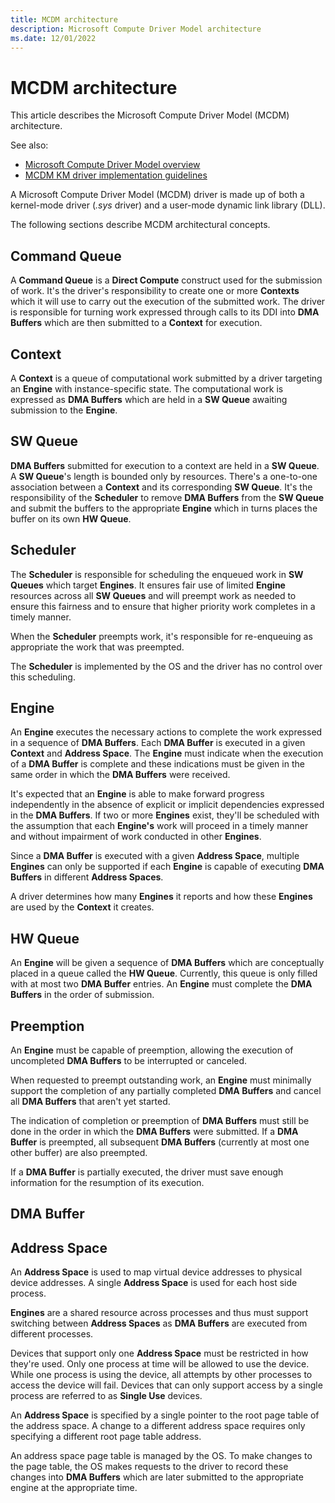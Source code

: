 ```yaml
---
title: MCDM architecture
description: Microsoft Compute Driver Model architecture
ms.date: 12/01/2022
---
```


# MCDM architecture

This article describes the Microsoft Compute Driver Model (MCDM) architecture.

See also:

* [Microsoft Compute Driver Model overview](mcdm.md)
* [MCDM KM driver implementation guidelines](mcdm-implementation-guidelines.md)

A Microsoft Compute Driver Model (MCDM) driver is made up of both a kernel-mode driver (*.sys* driver) and a user-mode dynamic link library (DLL).

The following sections describe MCDM architectural concepts.

## Command Queue

A **Command Queue** is a **Direct Compute** construct used for the submission of work. It's the driver's responsibility to create one or more **Contexts** which it will use to carry out the
execution of the submitted work. The driver is responsible for turning work expressed through calls to its DDI into **DMA Buffers** which are then submitted to a **Context** for execution.

## Context

A **Context** is a queue of computational work submitted by a driver targeting an **Engine** with instance-specific state. The computational work is expressed as **DMA Buffers** which are held in
a **SW Queue** awaiting submission to the **Engine**.

## SW Queue

**DMA Buffers** submitted for execution to a context are held in a **SW Queue**. A **SW Queue**'s length is bounded only by resources. There's a one-to-one association between a **Context** and its corresponding **SW Queue**. It's the responsibility of the **Scheduler** to remove **DMA Buffers** from the
**SW Queue** and submit the buffers to the appropriate **Engine** which in turns places the buffer on its own **HW Queue**.

## Scheduler

The **Scheduler** is responsible for scheduling the enqueued work in **SW Queues** which target **Engines**. It ensures fair use of limited **Engine** resources across all **SW Queues** and
will preempt work as needed to ensure this fairness and to ensure that higher priority work completes in a timely manner.

When the **Scheduler** preempts work, it's responsible for re-enqueuing as appropriate the work that was preempted.

The **Scheduler** is implemented by the OS and the driver has no control over this scheduling.

## Engine

An **Engine** executes the necessary actions to complete the work expressed in a sequence of **DMA Buffers**. Each **DMA Buffer** is executed in a given **Context** and **Address Space**.
The **Engine** must indicate when the execution of a **DMA Buffer** is complete and these indications must be given in the same order in which the **DMA Buffers** were received.

It's expected that an **Engine** is able to make forward progress independently in the absence of explicit or implicit dependencies expressed in the **DMA Buffers**. If two or more **Engines**
exist, they'll be scheduled with the assumption that each **Engine's** work will proceed in a timely manner and without impairment of work conducted in other **Engines**.

Since a **DMA Buffer** is executed with a given **Address Space**, multiple **Engines** can only be supported if each **Engine** is capable of executing **DMA Buffers** in different **Address Spaces**.

A driver determines how many **Engines** it reports and how these **Engines** are used by the **Context** it creates.

## HW Queue

An **Engine** will be given a sequence of **DMA Buffers** which are conceptually placed in a queue called the **HW Queue**. Currently, this queue is only filled with at most two **DMA Buffer** entries. An **Engine** must complete the **DMA Buffers** in the order of submission.

## Preemption

An **Engine** must be capable of preemption, allowing the execution of uncompleted **DMA Buffers** to be interrupted or canceled.

When requested to preempt outstanding work, an **Engine** must minimally support the completion of any partially completed **DMA Buffers** and cancel all **DMA Buffers** that aren't yet started.

The indication of completion or preemption of **DMA Buffers** must still be done in the order in which the **DMA Buffers** were submitted. If a **DMA Buffer** is preempted, all subsequent
**DMA Buffers** (currently at most one other buffer) are also preempted.

If a **DMA Buffer** is partially executed, the driver must save enough information for the resumption
of its execution.

## DMA Buffer

## Address Space

An **Address Space** is used to map virtual device addresses to physical device addresses. A single **Address Space** is used for each host side process.

**Engines** are a shared resource across processes and thus must support switching between **Address Spaces** as **DMA Buffers** are executed from different processes.

Devices that support only one **Address Space** must be restricted in how they're used. Only one process at time will be allowed to use the device. While one process is using the device, all
attempts by other processes to access the device will fail. Devices that can only support access by a single process are referred to as **Single Use** devices.

An **Address Space** is specified by a single pointer to the root page table of the address space. A change to a different address space requires only specifying a different root page table address.

An address space page table is managed by the OS. To make changes to the page table, the OS makes requests to the driver to record these changes into **DMA Buffers** which are later submitted to the
appropriate engine at the appropriate time.

